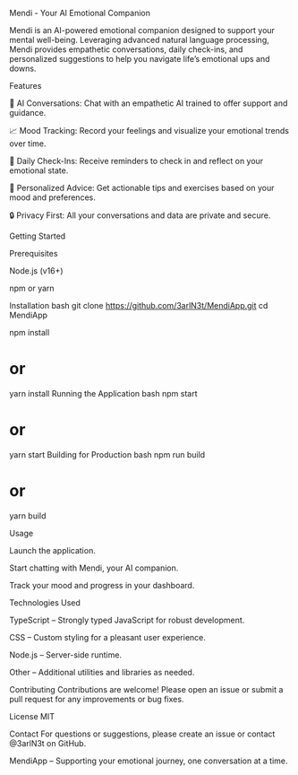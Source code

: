 Mendi - Your AI Emotional Companion

Mendi is an AI-powered emotional companion designed to support your mental well-being. Leveraging advanced natural language processing, Mendi provides empathetic conversations, daily check-ins, and personalized suggestions to help you navigate life’s emotional ups and downs.

Features

🤖 AI Conversations: Chat with an empathetic AI trained to offer support and guidance.

📈 Mood Tracking: Record your feelings and visualize your emotional trends over time.

📝 Daily Check-Ins: Receive reminders to check in and reflect on your emotional state.

🧘 Personalized Advice: Get actionable tips and exercises based on your mood and preferences.

🔒 Privacy First: All your conversations and data are private and secure.

Getting Started

Prerequisites

Node.js (v16+)

npm or yarn

Installation
bash
git clone https://github.com/3arlN3t/MendiApp.git
cd MendiApp

npm install

# or
yarn install
Running the Application
bash
npm start
# or
yarn start
Building for Production
bash
npm run build
# or
yarn build

Usage

Launch the application.

Start chatting with Mendi, your AI companion.

Track your mood and progress in your dashboard.

Technologies Used

TypeScript – Strongly typed JavaScript for robust development.

CSS – Custom styling for a pleasant user experience.

Node.js – Server-side runtime.

Other – Additional utilities and libraries as needed.

Contributing
Contributions are welcome! Please open an issue or submit a pull request for any improvements or bug fixes.


License
MIT

Contact
For questions or suggestions, please create an issue or contact @3arlN3t on GitHub.

MendiApp – Supporting your emotional journey, one conversation at a time.
